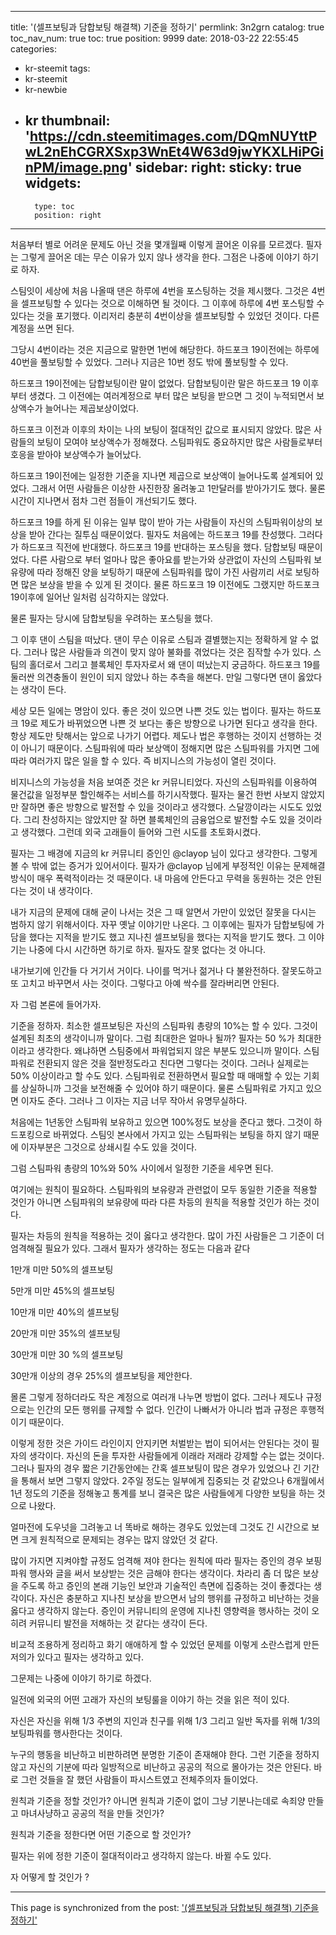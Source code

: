 
---
title: '(셀프보팅과 담합보팅 해결책) 기준을 정하기'
permlink: 3n2grn
catalog: true
toc_nav_num: true
toc: true
position: 9999
date: 2018-03-22 22:55:45
categories:
- kr-steemit
tags:
- kr-steemit
- kr-newbie
- kr
thumbnail: 'https://cdn.steemitimages.com/DQmNUYttPwL2nEhCGRXSxp3WnEt4W63d9jwYKXLHiPGinPM/image.png'
sidebar:
    right:
        sticky: true
widgets:
    -
        type: toc
        position: right
---


처음부터 별로 어려운 문제도 아닌 것을 몇개월째 이렇게 끌어온 이유를 모르겠다. 필자는 그렇게 끌어온 데는 무슨 이유가 있지 않나 생각을 한다. 그점은 나중에 이야기 하기로 하자.

스팀잇이 세상에 처음 나올때 댄은 하루에 4번을 포스팅하는 것을 제시했다. 그것은 4번을 셀프보팅할 수 있다는 것으로 이해하면 될 것이다. 그 이후에 하루에 4번 포스팅할 수 있다는 것을 포기했다. 이리저리 충분히 4번이상을 셀프보팅할 수 있었던 것이다. 다른 계정을 쓰면 된다. 

그당시 4번이라는 것은 지금으로 말한면 1번에 해당한다. 하드포크 19이전에는 하루에 40번을 풀보팅할 수 있었다. 그러나 지금은 10번 정도 밖에 풀보팅할 수 있다. 

하드포크 19이전에는 담합보팅이란 말이 없었다. 담합보팅이란 말은 하드포크 19 이후부터 생겼다. 그 이전에는 여러계정으로 부터 많은 보팅을 받으면 그 것이 누적되면서 보상액수가 늘어나는 제곱보상이었다. 

하드포크 이전과 이후의 차이는 나의 보팅이 절대적인 값으로 표시되지 않았다. 많은 사람들의 보팅이 모여야 보상액수가 정해졌다. 스팀파워도 중요하지만 많은 사람들로부터 호응을 받아야 보상액수가 늘어났다. 

하드포크 19이전에는 일정한 기준을 지나면 제곱으로 보상액이 늘어나도록 설계되어 있었다. 그래서 어떤 사람들은 이상한 사진한장 올려놓고 1만달러를 받아가기도 했다. 물론 시간이 지나면서 점차 그런 점들이 개선되기도 했다. 

하드포크 19를 하게 된 이유는 일부 많이 받아 가는 사람들이 자신의 스팀파워이상의 보상을 받아 간다는 질투심 때문이었다. 필자도 처음에는 하드포크 19를 찬성했다. 그러다가 하드포크 직전에 반대했다. 하드포크 19를 반대하는 포스팅을 했다. 담합보팅 때문이었다. 다른 사람으로 부터 얼마나 많은 좋아요를 받는가와 상관없이 자신의 스팀파워 보유량에 따라 정해진 양을 보팅하기 때문에 스팀파워를 많이 가진 사람끼리 서로 보팅하면 많은 보상을 받을 수 있게 된 것이다. 물론 하드포크 19 이전에도 그랬지만 하드포크 19이후에 일어난 일처럼 심각하지는 않았다. 

물론 필자는 당시에 담합보팅을 우려하는 포스팅을 했다. 

그 이후 댄이 스팀을 떠났다. 댄이 무슨 이유로 스팀과 결별했는지는 정확하게 알 수 없다. 그러나 많은 사람들과 의견이 맞지 않아 불화를 겪었다는 것은 짐작할 수가 있다. 스팀의 홀더로서 그리고 블록체인 투자자로서 왜 댄이 떠났는지 궁금하다. 하드포크 19를 둘러싼 의견충돌이 원인이 되지 않았나 하는 추측을 해본다. 만일 그렇다면 댄이 옳았다는 생각이 든다. 

세상 모든 일에는 명암이 있다. 좋은 것이 있으면 나쁜 것도 있는 법이다. 필자는 하드포크 19로 제도가 바뀌었으면 나쁜 것 보다는 좋은 방향으로 나가면 된다고 생각을 한다. 항상 제도만 탓해서는 앞으로 나가기 어렵다. 제도나 법은 후행하는 것이지 선행하는 것이 아니기 때문이다. 스팀파워에 따라 보상액이 정해지면 많은 스팀파워를 가지면 그에 따라 여러가지 많은 일을 할 수 있다. 즉 비지니스의 가능성이 열린 것이다. 

비지니스의 가능성을 처음 보여준 것은 kr 커뮤니티었다. 자신의 스팀파워를 이용하여 물건값을 일정부분 할인해주는 서비스를 하기시작했다. 필자는 물건 한번 사보지 않았지만 잘하면 좋은 방향으로 발전할 수 있을 것이라고 생각했다. 스달깡이라는 시도도 있었다. 그리 찬성하지는 않았지만 잘 하면 블록체인의 금융업으로 발전할 수도 있을 것이라고 생각했다. 그런데 외국 고래들이 들어와 그런 시도를 초토화시켰다. 

필자는 그 배경에 지금의 kr 커뮤니티 증인인 @clayop 님이 있다고 생각한다. 그렇게 볼 수 밖에 없는 증거가 있어서이다. 필자가 @clayop 님에게 부정적인 이유는 문제해결 방식이 매우 폭력적이라는 것 때문이다. 내 마음에 안든다고 무력을 동원하는 것은 안된다는 것이 내 생각이다. 

내가 지금의 문제에 대해 굳이 나서는 것은 그 때 알면서 가만이 있었던 잘못을 다시는 범하지 않기 위해서이다. 자꾸 옛날 이야기만 나온다. 그 이후에는 필자가 담합보팅에 가담을 했다는 지적을 받기도 했고 지나친 셀프보팅을 했다는 지적을 받기도 했다. 그 이야기는 나중에 다시 시간하면 하기로 하자. 필자도 잘못 없다는 것 아니다. 

내가보기에 인간들 다 거기서 거이다. 나이를 먹거나 젊거나 다 불완전하다. 잘못도하고 또 고치고 바꾸면서 사는 것이다. 그렇다고 아예 싹수를 잘라버리면 안된다.

자 그럼 본론에 들어가자. 

기준을 정하자. 최소한 셀프보팅은 자신의 스팀파워 총량의 10%는 할 수 있다. 그것이 설계된 최초의 생각이니까 말이다. 그럼 최대한은 얼마나 될까? 필자는 50 %가 최대한이라고 생각한다. 왜냐하면 스팀중에서 파워업되지 않은 부분도 있으니까 말이다. 스팀파워로 전환되지 않은 것을 절반정도라고 친다면 그렇다는 것이다. 그러나 실제로는 50% 이상이라고 할 수도 있다. 스팀파워로 전환하면서 필요할 때 매매할 수 있는 기회를 상실하니까 그것을 보전해줄 수 있어야 하기 때문이다. 물론 스팀파워로 가지고 있으면 이자도 준다. 그러나 그 이자는 지금 너무 작아서 유명무실하다. 

처음에는 1년동안 스팀파워 보유하고 있으면 100%정도 보상을 준다고 했다. 그것이 하드포킹으로 바뀌었다. 
스팀잇 본사에서 가지고 있는 스팀파워는 보팅을 하지 않기 때문에 이자부분은 그것으로 상쇄시킬 수도 있을 것이다. 

그럼 스팀파워 총량의 10%와 50% 사이에서 일정한 기준을 세우면 된다.

여기에는 원칙이 필요하다. 스팀파워의 보유량과 관련없이 모두 동일한 기준을 적용할 것인가 아니면 스팀파워의 보유량에 따라 다른 차등의 원칙을 적용할 것인가 하는 것이다. 

필자는 차등의 원칙을 적용하는 것이 옳다고 생각한다. 많이 가진 사람들은 그 기준이 더 엄격해질 필요가 있다. 그래서 필자가 생각하는 정도는 다음과 같다

1만개 미만 50%의 셀프보팅

5만개 미만 45%의 셀프보팅

10만개 미만 40%의 셀프보팅

20만개 미만 35%의 셀프보팅

30만개 미만 30 %의 셀프보팅

30만개 이상의 경우 25%의 셀프보팅을 제안한다. 

몰론 그렇게 정하더라도 작은 계정으로 여러개 나누면 방법이 없다. 그러나 제도나 규정으로는 인간의 모든 행위를 규제할 수 없다. 인간이 나빠서가 아니라 법과 규정은 후행적이기 때문이다.

이렇게 정한 것은 가이드 라인이지 안지키면 처벌받는 법이 되어서는 안된다는 것이 필자의 생각이다. 자신의 돈을 투자한 사람들에게 이래라 저래라 강제할 수는 없는 것이다. 그러나 필자의 경우 짧은 기간동안에는 간혹 셀프보팅이 많은 경우가 있었으나 긴 기간을 통해서 보면 그렇지 않았다. 2주일 정도는 일부에게 집중되는 것 같았으나 6개월에서 1년 정도의 기준을 정해놓고 통계를 보니 결국은 많은 사람들에게 다양한 보팅을 하는 것으로 나왔다. 

얼마전에 도우넛을 그려놓고 너 똑바로 해하는 경우도 있었는데 그것도 긴 시간으로 보면 크게 원칙적으로 문제되는 경우는 많지 않았던 것 같다. 

많이 가지면 지켜야할 규정도 엄격해 져야 한다는 원칙에 따라 필자는 증인의 경우 보핑파워 행사와 글을 써서 보상받는 것은 금해야 한다는 생각이다. 차라리 좀 더 많은 보상을 주도록 하고 증인의 본래 기능인 보안과 기술적인 측면에 집중하는 것이 좋겠다는 생각이다.
자신은 충분하고 지나친 보상을 받으면서 남의 행위를 규정하고 비난하는 것을 옳다고 생각하지 않는다.
증인이 커뮤니티의 운영에 지나친 영향력을 행사하는 것이 오히려 커뮤니티 발전을 저해하는 것 같다는 생각이 든다.

비교적 조용하게 정리하고 화기 애애하게 할 수 있었던 문제를 이렇게 소란스럽게 만든 저의가 있다고 필자는 생각하고 있다. 

그문제는 나중에 이야기 하기로 하겠다. 

일전에 외국의 어떤 고래가 자신의 보팅룰을 이야기 하는 것을 읽은 적이 있다. 

자신은 자신을 위해 1/3 주변의 지인과 친구를 위해 1/3 그리고 일반 독자를 위해 1/3의 보팅파워를 행사한다는 것이다. 

누구의 행동을 비난하고 비판하려면 분명한 기준이 존재해야 한다. 그런 기준을 정하지 않고 자신의 기분에 따라 일방적으로 비난하고 공공의 적으로 몰아가는 것은 안된다. 바로 그런 것들을 잘 했던 사람들이 파시스트였고 전체주의자 들이었다.


원칙과 기준을 정할 것인가? 아니면 원칙과 기준이 없이 그냥 기분나는데로 속죄양 만들고 마녀사냥하고 공공의 적을 만들 것인가?

원칙과 기준을 정한다면 어떤 기준으로 할 것인가?

필자는 위에 정한 기준이 절대적이라고 생각하지 않는다. 바뀔 수도 있다. 

자 어떻게 할 것인가 ?

- - -

This page is synchronized from the post: ['(셀프보팅과 담합보팅 해결책) 기준을 정하기'](https://steemit.com/@oldstone/3n2grn)
